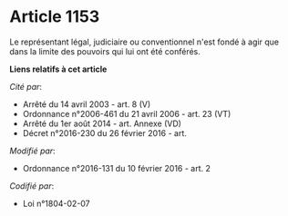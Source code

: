 # Article 1153

Le représentant légal, judiciaire ou conventionnel n'est fondé à agir que dans la limite des pouvoirs qui lui ont été
conférés.

**Liens relatifs à cet article**

_Cité par_:

  - Arrêté du 14 avril 2003 - art. 8 (V)
  - Ordonnance n°2006-461 du 21 avril 2006 - art. 23 (VT)
  - Arrêté du 1er août 2014 - art. Annexe (VD)
  - Décret n°2016-230 du 26 février 2016 - art.

_Modifié par_:

  - Ordonnance n°2016-131 du 10 février 2016 - art. 2

_Codifié par_:

  - Loi n°1804-02-07
